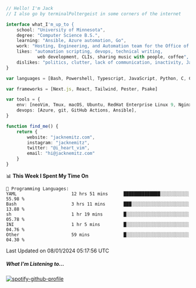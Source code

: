 ```typescript
// Hello! I'm Jack
// I also go by terminalPoltergeist in some corners of the internet

interface what_I'm_up_to {
    school: "University of Minnesota",
    degree: "Computer Science B.S.",
    learning: "Ansible, Azure automation, Go",
    work: "Hosting, Engineering, and Automation team for the Office of Information Technology at UMN",
    likes: "automation scripting, devops, technical writing,
            web development, CLIs, sharing music with people, coffee",
    dislikes: "politics, clutter, lack of communication, inactivity, Java",
}

var languages = [Bash, Powershell, Typescript, JavaScript, Python, C, C++]

var frameworks = [Next.js, React, Tailwind, Pester, Psake]

var tools = {
    env: [neoVim, Tmux, macOS, Ubuntu, RedHat Enterprise Linux 9, Nginx, DigitalOcean, Cloudflare],
    devops: [Azure, git, GitHub Actions, Ansible],
}

function find_me() {
    return {
        website: "jacknemitz.com",
        instagram: "jacknemitz",
        twitter: "@i_heart_vim",
        email: "hi@jacknemitz.com"
    }
}
```

<!--START_SECTION:waka-->
📊 **This Week I Spent My Time On** 

```text
💬 Programming Languages: 
YAML                     12 hrs 51 mins      ██████████████░░░░░░░░░░░   55.98 % 
Bash                     3 hrs 11 mins       ███░░░░░░░░░░░░░░░░░░░░░░   13.88 % 
sh                       1 hr 19 mins        █░░░░░░░░░░░░░░░░░░░░░░░░   05.78 % 
INI                      1 hr 5 mins         █░░░░░░░░░░░░░░░░░░░░░░░░   04.76 % 
Other                    59 mins             █░░░░░░░░░░░░░░░░░░░░░░░░   04.30 % 
```


 Last Updated on 08/01/2024 05:17:56 UTC
<!--END_SECTION:waka-->

##### What I'm Listening to...

[![spotify-github-profile](https://spotify-github-profile.vercel.app/api/view?uid=jack.nemitz&cover_image=true&show_offline=true&bar_color=53b14f&bar_color_cover=false&background_color=121212FF)](https://spotify-github-profile.vercel.app/api/view?uid=jack.nemitz&redirect=true)


